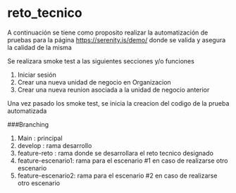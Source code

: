 # reto_tecnico

A continuación se tiene como proposito realizar la automatización de pruebas para la página 
https://serenity.is/demo/ donde se valida y asegura la calidad de la misma

Se realizara smoke test a las siguientes secciones y/o funciones
1. Iniciar sesión
2. Crear una nueva unidad de negocio en Organizacion
3. Crear una nueva reunion asociada a la unidad de negocio anterior

Una vez pasado los smoke test, se inicia la creacion del codigo de la prueba automatizada

###Branching
1. Main : principal
2. develop : rama desarrollo
3. feature-reto : rama donde se desarrollara el reto tecnico designado
4. feature-escenario1: rama para el escenario #1 en caso de realizarse otro escenario
5. feature-escenario2: rama para el escenario #2 en caso de realizarse otro escenario
